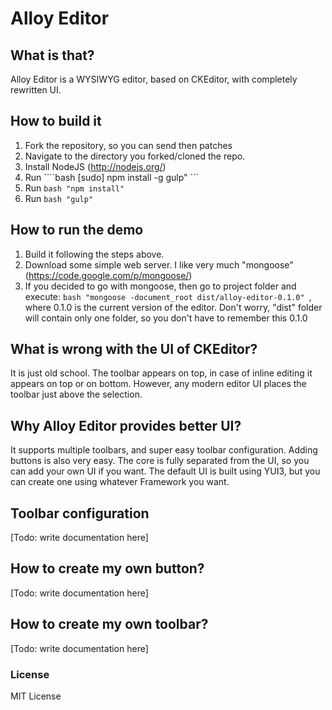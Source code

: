 Alloy Editor
==================

## What is that?
Alloy Editor is a WYSIWYG editor, based on CKEditor, with completely rewritten UI.

## How to build it

1. Fork the repository, so you can send then patches
2. Navigate to the directory you forked/cloned the repo.
2. Install NodeJS (http://nodejs.org/)
3. Run 
````bash [sudo] npm install -g gulp" ```
4. Run ````bash "npm install" ````
5. Run ````bash "gulp" ````

## How to run the demo

1. Build it following the steps above.
2. Download some simple web server. I like very much "mongoose" (https://code.google.com/p/mongoose/)
3. If you decided to go with mongoose, then go to project folder and execute:
````bash "mongoose -document_root dist/alloy-editor-0.1.0" ````, where 0.1.0 is the current version of the editor. Don't worry, "dist" folder will contain only one folder, so you don't have to remember this 0.1.0

## What is wrong with the UI of CKEditor?

It is just old school. The toolbar appears on top, in case of inline editing it appears on top or on bottom. However, any modern editor UI places the toolbar just above the selection.

## Why Alloy Editor provides better UI?

It supports multiple toolbars, and super easy toolbar configuration. Adding buttons is also very easy. The core is fully separated from the UI, so you can add your own UI if you want. The default UI is built using YUI3, but you can create one using whatever Framework you want.

## Toolbar configuration
[Todo: write documentation here]

## How to create my own button?
[Todo: write documentation here]

## How to create my own toolbar?
[Todo: write documentation here]

### License
MIT License
